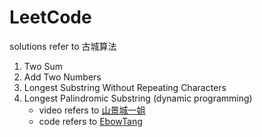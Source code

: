 # LeetCode
solutions refer to 古城算法

1. Two Sum
2. Add Two Numbers
3. Longest Substring Without Repeating Characters
5. Longest Palindromic Substring (dynamic programming)
   - video refers to [山景城一姐](https://www.youtube.com/watch?v=ZnzvU03HtYk)
   - code refers to [EbowTang](https://blog.csdn.net/ebowtang/article/details/50698672)
